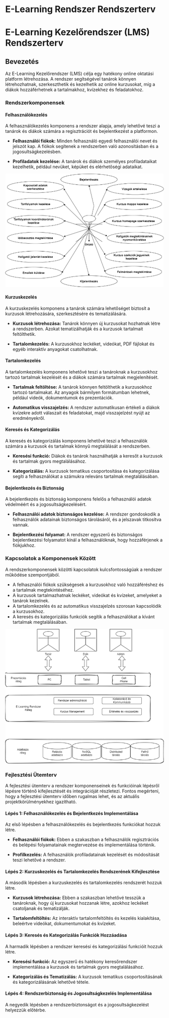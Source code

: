 # E-Learning Rendszer Rendszerterv

# E-Learning Kezelőrendszer (LMS) Rendszerterv

## Bevezetés
Az E-Learning Kezelőrendszer (LMS) célja egy hatékony online oktatási platform létrehozása. A rendszer segítségével tanárok könnyen létrehozhatnak, szerkeszthetik és kezelhetik az online kurzusokat, míg a diákok hozzáférhetnek a tartalmakhoz, kvízekhez és feladatokhoz.

### Rendszerkomponensek

#### Felhasználókezelés
A felhasználókezelés komponens a rendszer alapja, amely lehetővé teszi a tanárok és diákok számára a regisztrációt és bejelentkezést a platformon. 

- **Felhasználói fiókok:** Minden felhasználó egyedi felhasználói nevet és jelszót kap. A fiókok segítenek a rendszerben való azonosításban és a jogosultságkezelésben.

- **Profiladatok kezelése:** A tanárok és diákok személyes profiladataikat kezelhetik, például nevüket, képüket és elérhetőségi adataikat.

![teacher](teacher.png)

#### Kurzuskezelés
A kurzuskezelés komponens a tanárok számára lehetőséget biztosít a kurzusok létrehozására, szerkesztésére és tematizálására.

- **Kurzusok létrehozása:** Tanárok könnyen új kurzusokat hozhatnak létre a rendszerben. Azokat tematizálhatják és a kurzusok tartalmait feltölthetik.

- **Tartalomkezelés:** A kurzusokhoz leckéket, videókat, PDF fájlokat és egyéb interaktív anyagokat csatolhatnak.

#### Tartalomkezelés
A tartalomkezelés komponens lehetővé teszi a tanároknak a kurzusokhoz tartozó tartalmak kezelését és a diákok számára tartalmak megjelenítését.

- **Tartalmak feltöltése:** A tanárok könnyen feltölthetik a kurzusokhoz tartozó tartalmakat. Az anyagok bármilyen formátumban lehetnek, például videók, dokumentumok és prezentációk.

- **Automatikus visszajelzés:** A rendszer automatikusan értékeli a diákok kvízekre adott válaszait és feladatokat, majd visszajelzést nyújt az eredményekről.

#### Keresés és Kategorizálás
A keresés és kategorizálás komponens lehetővé teszi a felhasználók számára a kurzusok és tartalmak könnyű megtalálását a rendszerben.

- **Keresési funkció:** Diákok és tanárok használhatják a keresőt a kurzusok és tartalmak gyors megtalálásához.

- **Kategorizálás:** A kurzusok tematikus csoportosítása és kategorizálása segíti a felhasználókat a számukra releváns tartalmak megtalálásában.

#### Bejelentkezés és Biztonság
A bejelentkezés és biztonság komponens felelős a felhasználói adatok védelméért és a jogosultságkezelésért.

- **Felhasználói adatok biztonságos kezelése:** A rendszer gondoskodik a felhasználók adatainak biztonságos tárolásáról, és a jelszavak titkosítva vannak.

- **Bejelentkezési folyamat:** A rendszer egyszerű és biztonságos bejelentkezési folyamatot kínál a felhasználóknak, hogy hozzáférjenek a fiókjukhoz.

### Kapcsolatok a Komponensek Között

A rendszerkomponensek közötti kapcsolatok kulcsfontosságúak a rendszer működése szempontjából.

- A felhasználói fiókok szükségesek a kurzusokhoz való hozzáféréshez és a tartalmak megtekintéséhez.
- A kurzusok tartalmazhatnak leckéket, videókat és kvízeket, amelyeket a tanárok kezelnek.
- A tartalomkezelés és az automatikus visszajelzés szorosan kapcsolódik a kurzusokhoz.
- A keresés és kategorizálás funkciók segítik a felhasználókat a kívánt tartalmak megtalálásában.

![communicate](communication.png)

### Fejlesztési Ütemterv

A fejlesztési ütemterv a rendszer komponenseinek és funkcióinak lépésről lépésre történő kifejlesztését és integrációját részletezi. Fontos megérteni, hogy a fejlesztési ütemterv időben rugalmas lehet, és az aktuális projektkörülményekhez igazítható.

#### Lépés 1: Felhasználókezelés és Bejelentkezés Implementálása
Az első lépésben a felhasználókezelés és bejelentkezés funkciókat hozzuk létre.

- **Felhasználói fiókok:** Ebben a szakaszban a felhasználók regisztrációs és belépési folyamatainak megtervezése és implementálása történik.

- **Profilkezelés:** A felhasználók profiladatainak kezelését és módosítását teszi lehetővé a rendszer.

#### Lépés 2: Kurzuskezelés és Tartalomkezelés Rendszerének Kifejlesztése
A második lépésben a kurzuskezelés és tartalomkezelés rendszerét hozzuk létre.

- **Kurzusok létrehozása:** Ebben a szakaszban lehetővé tesszük a tanároknak, hogy új kurzusokat hozzanak létre, azokhoz leckéket csatoljanak és tematizálják.

- **Tartalomfeltöltés:** Az interaktív tartalomfeltöltés és kezelés kialakítása, beleértve videókat, dokumentumokat és kvízeket.

#### Lépés 3: Keresés és Kategorizálás Funkciók Hozzáadása
A harmadik lépésben a rendszer keresési és kategorizálási funkcióit hozzuk létre.

- **Keresési funkció:** Az egyszerű és hatékony keresőrendszer implementálása a kurzusok és tartalmak gyors megtalálásához.

- **Kategorizálás és Tematizálás:** A kurzusok tematikus csoportosításának és kategorizálásának lehetővé tétele.

#### Lépés 4: Rendszerbiztonság és Jogosultságkezelés Implementálása
A negyedik lépésben a rendszerbiztonságot és a jogosultságkezelést helyezzük előtérbe.
